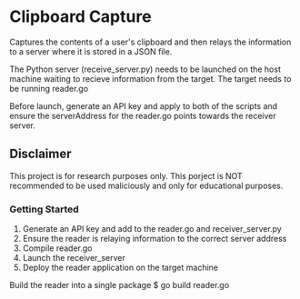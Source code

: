 # Clipboard Capture

Captures the contents of a user's clipboard and then relays the information to a server where it is stored in a JSON file.

The Python server (receive_server.py) needs to be launched on the host machine waiting to recieve information from the target. The target needs to be running reader.go

Before launch, generate an API key and apply to both of the scripts and ensure the serverAddress for the reader.go points towards the receiver server.

## Disclaimer
This project is for research purposes only. This porject is NOT recommended to be used maliciously and only for educational purposes.


### Getting Started

1) Generate an API key and add to the reader.go and receiver_server.py
2) Ensure the reader is relaying information to the correct server address
3) Compile reader.go
4) Launch the receiver_server
5) Deploy the reader application on the target machine

Build the reader into a single package
    $ go build reader.go
    